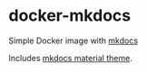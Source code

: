 # docker-mkdocs
Simple Docker image with [mkdocs](http://www.mkdocs.org/)

Includes [mkdocs material theme](https://github.com/squidfunk/mkdocs-material).
